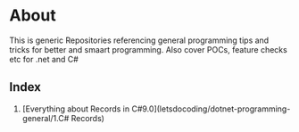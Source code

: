 # About
This is generic Repositories referencing general programming tips and tricks for better and smaart programming.
Also cover POCs, feature checks etc for .net and C#

## Index

1. [Everything about Records in C#9.0](letsdocoding/dotnet-programming-general/1.C# Records)